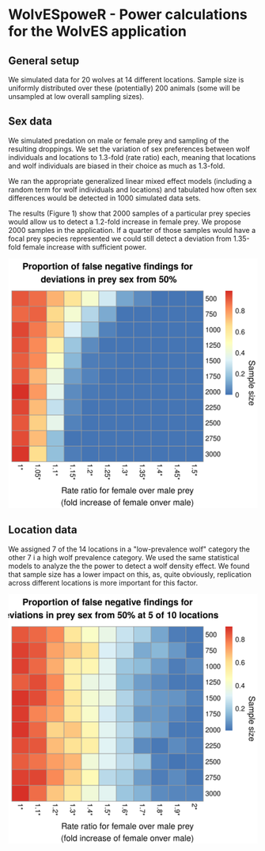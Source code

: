 # WolvESpoweR - Power calculations for the WolvES application


## General setup 

We simulated data for 20 wolves at 14 different locations. Sample size
is uniformly distributed over these (potentially) 200 animals (some
will be unsampled at low overall sampling sizes).

## Sex data

We simulated predation on male or female prey and sampling of the
resulting droppings. We set the variation of sex preferences between
wolf individuals and locations to 1.3-fold (rate ratio) each, meaning
that locations and wolf individuals are biased in their choice as much
as 1.3-fold.

We ran the appropriate generalized linear mixed effect models
(including a random term for wolf individuals and locations) and
tabulated how often sex differences would be detected in 1000 simulated
data sets. 

The results (Figure 1) show that 2000 samples of a particular prey
species would allow us to detect a 1.2-fold increase in female
prey. We propose 2000 samples in the application. If a quarter of
those samples would have a focal prey species represented we could
still detect a deviation from 1.35-fold female increase with
sufficient power.

![Figure 1](https://github.com/derele/WolvESpoweR/blob/master/figures/Sex_power.png)

## Location data 

We assigned 7 of the 14 locations in a "low-prevalence wolf" category
the other 7 i a high wolf prevalence category. We used the same
statistical models to analyze the the power to detect a wolf density
effect. We found that sample size has a lower impact on this, as,
quite obviously, replication across different locations is more
important for this factor. 

![Figure 2](https://github.com/derele/WolvESpoweR/blob/master/figures/Loc_power.png)
